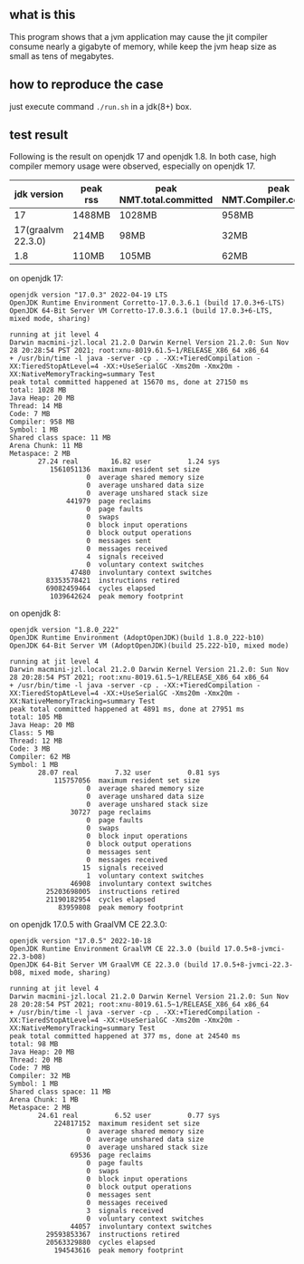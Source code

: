 ## what is this
This program shows that a jvm application may cause the jit compiler consume nearly a gigabyte of memory, while keep the
jvm heap size as small as tens of megabytes.


## how to reproduce the case
just execute command `./run.sh` in a jdk(8+) box.


## test result
Following is the result on openjdk 17 and openjdk 1.8. In both case, high compiler memory usage were observed, especially on openjdk 17.

| jdk version | peak rss | peak NMT.total.committed | peak NMT.Compiler.committed | peak NMT.Heap.committed |
| ------ | ------ |  ------ |  ------ |   ------ | 
| 17 |1488MB | 1028MB| 958MB | 20MB |
| 17(graalvm 22.3.0) | 214MB | 98MB| 32MB | 20MB |
| 1.8 | 110MB | 105MB | 62MB | 20MB |


on openjdk 17:

```
openjdk version "17.0.3" 2022-04-19 LTS
OpenJDK Runtime Environment Corretto-17.0.3.6.1 (build 17.0.3+6-LTS)
OpenJDK 64-Bit Server VM Corretto-17.0.3.6.1 (build 17.0.3+6-LTS, mixed mode, sharing)

running at jit level 4
Darwin macmini-jzl.local 21.2.0 Darwin Kernel Version 21.2.0: Sun Nov 28 20:28:54 PST 2021; root:xnu-8019.61.5~1/RELEASE_X86_64 x86_64
+ /usr/bin/time -l java -server -cp . -XX:+TieredCompilation -XX:TieredStopAtLevel=4 -XX:+UseSerialGC -Xms20m -Xmx20m -XX:NativeMemoryTracking=summary Test
peak total committed happened at 15670 ms, done at 27150 ms
total: 1028 MB
Java Heap: 20 MB
Thread: 14 MB
Code: 7 MB
Compiler: 958 MB
Symbol: 1 MB
Shared class space: 11 MB
Arena Chunk: 11 MB
Metaspace: 2 MB
       27.24 real        16.82 user         1.24 sys
          1561051136  maximum resident set size
                   0  average shared memory size
                   0  average unshared data size
                   0  average unshared stack size
              441979  page reclaims
                   0  page faults
                   0  swaps
                   0  block input operations
                   0  block output operations
                   0  messages sent
                   0  messages received
                   4  signals received
                   0  voluntary context switches
               47480  involuntary context switches
         83353578421  instructions retired
         69082459464  cycles elapsed
          1039642624  peak memory footprint
```

on openjdk 8:

```
openjdk version "1.8.0_222"
OpenJDK Runtime Environment (AdoptOpenJDK)(build 1.8.0_222-b10)
OpenJDK 64-Bit Server VM (AdoptOpenJDK)(build 25.222-b10, mixed mode)

running at jit level 4
Darwin macmini-jzl.local 21.2.0 Darwin Kernel Version 21.2.0: Sun Nov 28 20:28:54 PST 2021; root:xnu-8019.61.5~1/RELEASE_X86_64 x86_64
+ /usr/bin/time -l java -server -cp . -XX:+TieredCompilation -XX:TieredStopAtLevel=4 -XX:+UseSerialGC -Xms20m -Xmx20m -XX:NativeMemoryTracking=summary Test
peak total committed happened at 4891 ms, done at 27951 ms
total: 105 MB
Java Heap: 20 MB
Class: 5 MB
Thread: 12 MB
Code: 3 MB
Compiler: 62 MB
Symbol: 1 MB
       28.07 real         7.32 user         0.81 sys
           115757056  maximum resident set size
                   0  average shared memory size
                   0  average unshared data size
                   0  average unshared stack size
               30727  page reclaims
                   0  page faults
                   0  swaps
                   0  block input operations
                   0  block output operations
                   0  messages sent
                   0  messages received
                  15  signals received
                   1  voluntary context switches
               46908  involuntary context switches
         25203698005  instructions retired
         21190182954  cycles elapsed
            83959808  peak memory footprint
```

on openjdk 17.0.5 with GraalVM CE 22.3.0:

```
openjdk version "17.0.5" 2022-10-18
OpenJDK Runtime Environment GraalVM CE 22.3.0 (build 17.0.5+8-jvmci-22.3-b08)
OpenJDK 64-Bit Server VM GraalVM CE 22.3.0 (build 17.0.5+8-jvmci-22.3-b08, mixed mode, sharing)

running at jit level 4
Darwin macmini-jzl.local 21.2.0 Darwin Kernel Version 21.2.0: Sun Nov 28 20:28:54 PST 2021; root:xnu-8019.61.5~1/RELEASE_X86_64 x86_64
+ /usr/bin/time -l java -server -cp . -XX:+TieredCompilation -XX:TieredStopAtLevel=4 -XX:+UseSerialGC -Xms20m -Xmx20m -XX:NativeMemoryTracking=summary Test
peak total committed happened at 377 ms, done at 24540 ms
total: 98 MB
Java Heap: 20 MB
Thread: 20 MB
Code: 7 MB
Compiler: 32 MB
Symbol: 1 MB
Shared class space: 11 MB
Arena Chunk: 1 MB
Metaspace: 2 MB
       24.61 real         6.52 user         0.77 sys
           224817152  maximum resident set size
                   0  average shared memory size
                   0  average unshared data size
                   0  average unshared stack size
               69536  page reclaims
                   0  page faults
                   0  swaps
                   0  block input operations
                   0  block output operations
                   0  messages sent
                   0  messages received
                   3  signals received
                   0  voluntary context switches
               44057  involuntary context switches
         29593853367  instructions retired
         20563329880  cycles elapsed
           194543616  peak memory footprint
```
